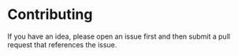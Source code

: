 # Contributing

If you have an idea, please open an issue first and then submit a pull request that references the issue.

